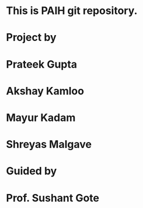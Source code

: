 # This is PAIH git repository.
# Project by
# 	Prateek Gupta
# 	Akshay Kamloo
# 	Mayur Kadam
# 	Shreyas Malgave
# Guided by
# 	Prof. Sushant Gote